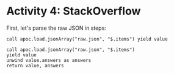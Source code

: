 
# Activity 4: StackOverflow

First, let's parse the raw JSON in steps:

```cypher
call apoc.load.jsonArray("raw.json", "$.items") yield value
```

```cypher
call apoc.load.jsonArray("raw.json", "$.items")
yield value
unwind value.answers as answers
return value, answers
```
